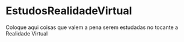 # EstudosRealidadeVirtual
Coloque aqui coisas que valem a pena serem estudadas no tocante a Realidade Virtual
